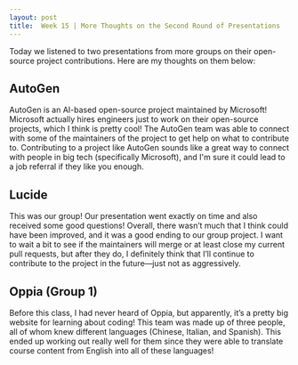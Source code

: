 ```yaml
---
layout: post
title:  Week 15 | More Thoughts on the Second Round of Presentations
---
```


Today we listened to two presentations from more groups on their open-source project contributions. Here are my thoughts on them below:

<!-- More -->

## AutoGen

AutoGen is an AI-based open-source project maintained by Microsoft! Microsoft actually hires engineers just to work on their open-source projects, which I think is pretty cool! The AutoGen team was able to connect with some of the maintainers of the project to get help on what to contribute to. Contributing to a project like AutoGen sounds like a great way to connect with people in big tech (specifically Microsoft), and I'm sure it could lead to a job referral if they like you enough.

## Lucide

This was our group! Our presentation went exactly on time and also received some good questions! Overall, there wasn’t much that I think could have been improved, and it was a good ending to our group project. I want to wait a bit to see if the maintainers will merge or at least close my current pull requests, but after they do, I definitely think that I’ll continue to contribute to the project in the future—just not as aggressively.

## Oppia (Group 1)

Before this class, I had never heard of Oppia, but apparently, it’s a pretty big website for learning about coding! This team was made up of three people, all of whom knew different languages (Chinese, Italian, and Spanish). This ended up working out really well for them since they were able to translate course content from English into all of these languages!
